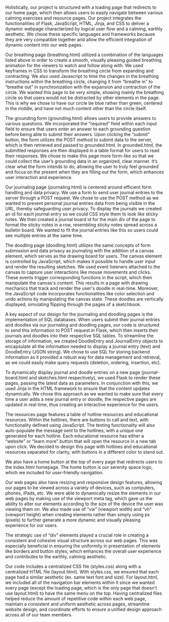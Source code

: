 Holistically, our project is structured with a loading page that redirects to our home page, which then allows users to easily navigate between various calming exercises and resource pages. Our project integrates the functionalities of Flask, JavaScript, HTML, Jinja, and CSS to deliver a dynamic webpage characterized by logical user flow and a calming, earthly aesthetic. We chose these specific languages and frameworks because they are very compatible together and allow the efficient integration of dynamic content into our web pages.

Our breathing page (breathing.html) utilized a combination of the languages listed above in order to create a smooth, visually pleasing guided breathing animation for the viewers to watch and follow along with. We used keyframes in CSS to transform the breathing circle from expanding and contracting. We also used Javascript to time the changes in the breathing instructions within the breathing circle, changing it from “breathe in” to “breathe out” in synchronization with the expansion and contraction of the circle. We wanted this page to be very simple, showing mainly the breathing circle so that users would not be distracted by other elements in the page. This is why we chose to have our circle be blue rather than green, centered in the middle, and have not much content other than the circle itself.

The grounding form (grounding.html) allows users to provide answers to various questions. We incorporated the “required” field within each input field to ensure that users enter an answer to each grounding question before being able to submit their answers. Upon clicking the “submit” button, the form utilizes the POST method to submit data to the server, which is then retrieved and passed to grounded.html. In grounded.html, the submitted responses are then displayed in a table format for users to read their responses. We chose to make this page more form-like so that we could collect the user’s grounding data in an organized, clear manner. It’s clear what the form intends to do, allowing the user to truly feel grounded and focus on the present when they are filling out the form, which enhances user interaction and experience.

Our journaling page (journaling.html) is centered around efficient form handling and data privacy. We use a form to send user journal entries to the server through a POST request. We chose to use the POST method as we wanted to prevent personal journal entries data from being visible in the URL, thereby safeguarding user privacy. To display the journals we created an id for each journal entry so we could CSS style them to look like sticky notes. We then created a journal board id for the main div of the page to format the sticky notes in a row, resembling sticky notes spread across a bulletin board. We wanted to fit the journal entries like this so users could see multiple entries at the same time.

The doodling page (doodling.html) utilizes the same concepts of form submission and data privacy as journaling with the addition of a canvas element, which serves as the drawing board for users. The canvas element is controlled by JavaScript, which makes it possible to handle user input and render the resulting sketches. We used event listeners attached to the canvas to capture user interactions like mouse movements and clicks. These events trigger corresponding functions in the script, which then manipulate the canvas's content. This results in a page with drawing mechanics that track and render the user's doodle in real-time. Moreover, the JavaScript code incorporates functionalities like color selection and undo actions by manipulating the canvas state. These doodles are vertically displayed, simulating flipping through the pages of a sketchbook.

A key aspect of our design for the journaling and doodling pages is the implementation of SQL databases. When users submit their journal entries and doodles via our journaling and doodling pages, our code is structured to send this information to POST request in Flask, which then inserts their journals and doodles into their respective SQL tables. To streamline the storage of information, we created DoodleEntry and JournalEntry objects to encapsulate all the information needed to display a journal entry (text) and DoodleEntry (JSON string). We chose to use SQL for storing backend information as it provided a robust way for data management and retrieval, as we could easily make query requests (deletion, ordering, insertion, etc).

To dynamically display journal and doodle entries on a new page (journal-board.html and sketches.html respectively), we used Flask to render these pages, passing the latest data as parameters. In conjunction with this, we used Jinja in the HTML framework to ensure that the content updates dynamically. We chose this approach as we wanted to make sure that every time a user adds a new journal entry or doodle, the respective pages are updated in real time, thus creating an interactive experience for the users.

The resources page features a table of hotline resources and educational resources. Within the hotlines, there are buttons to call and text, with functionality defined using JavaScript. The texting functionality will also auto-populate the message sent to the hotlines, with a unique one generated for each hotline. Each educational resource has either a “website” or “learn more” button that will open the resource in a new tab upon click. We decided to design this page with hotlines and educational resources separated for clarity, with buttons in a different color to stand out.

We also have a home button at the top of every page that redirects users to the index.html homepage. The home button is our serenity space logo, which we included for user-friendly navigation.

Our web pages also have resizing and responsive design features, allowing our pages to be viewed across a variety of devices, such as computers, phones, iPads, etc. We were able to dynamically resize the elements in our web pages by making use of the viewport meta tag, which gave us the ability to alter our elements according to the size of the device the user was viewing them on. We also made use of “vw” (viewport width) and “vh” (viewport height) when creating elements rather than simply using px (pixels) to further generate a more dynamic and visually pleasing experience for our users.

The strategic use of “div” elements played a crucial role in creating a consistent and cohesive visual structure across our web pages. This was especially beneficial in ensuring the uniformity in presentation of elements like borders and button styles, which enhances the overall user experience and contributes to the earthly, calming aesthetic.

Our code includes a centralized CSS file (styles.css) along with a centralized HTML file (layout.html). With styles.css, we ensured that each page had a similar aesthetic (ex. same text font and size). For layout.html, we included all of the navigation bar elements within it since we wanted every page (except the loading page, which is the only page that doesn’t use layout.html) to have the same menu on the top. Having centralized files helped reduce the amount of repetitive code within each web page, maintain a consistent and uniform aesthetic across pages, streamline website design, and coordinate efforts to ensure a unified design approach across all of our team members.
